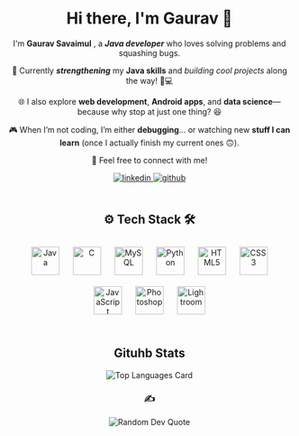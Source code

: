 <h1 align="center">Hi there, I'm Gaurav 👋</h1>
<div align="center">
<p>I'm <strong>Gaurav Savaimul</strong> , a <strong><em>Java developer</em></strong><em></em> who loves solving problems and squashing bugs.</p>

<p>🚀 Currently <strong><em>strengthening</strong></em> my <strong>Java skills</strong> and <em>building cool projects</em> along the way! 💪💻</p>

<p>🌐 I also explore <strong>web development</strong>, <strong>Android apps</strong>, and <strong>data science</strong>—because why stop at just one thing? 😆</p>

<p>🎮 When I’m not coding, I’m either <strong>debugging</strong>… or watching new <strong>stuff I can learn</strong> (once I actually finish my current ones 🙃).</p>

<p>📩 Feel free to connect with me!</p>
<div align="center">
<a href="https://in.linkedin.com/in/gaurav-savaimul" target="_blank">
<img src=https://img.shields.io/badge/linkedin-%231E77B5.svg?&style=for-the-badge&logo=linkedin&logoColor=white alt=linkedin style="margin-bottom: 5px;" />
</a>
<a href="https://github.com/gaurav-savaimul" target="_blank">
<img src=https://img.shields.io/badge/github-%2324292e.svg?&style=for-the-badge&logo=github&logoColor=white alt=github style="margin-bottom: 5px;" />
</a>  
</div>  
<br/>  


</div>
<h2 align="center">⚙️ Tech Stack 🛠️</h2>
<div align="center">
<a href="https://www.java.com/" target="_blank"><img style="margin: 10px" src="https://profilinator.rishav.dev/skills-assets/java-original-wordmark.svg" alt="Java" height="50" /></a>  
<a href="https://www.cprogramming.com/" target="_blank"><img style="margin: 10px" src="https://profilinator.rishav.dev/skills-assets/c-original.svg" alt="C" height="50" /></a>  
<a href="https://www.mysql.com/" target="_blank"><img style="margin: 10px" src="https://profilinator.rishav.dev/skills-assets/mysql-original-wordmark.svg" alt="MySQL" height="50" /></a>  
<a href="https://www.python.org/" target="_blank"><img style="margin: 10px" src="https://profilinator.rishav.dev/skills-assets/python-original.svg" alt="Python" height="50" /></a>  
<a href="https://en.wikipedia.org/wiki/HTML5" target="_blank"><img style="margin: 10px" src="https://profilinator.rishav.dev/skills-assets/html5-original-wordmark.svg" alt="HTML5" height="50" /></a>  
<a href="https://www.w3schools.com/css/" target="_blank"><img style="margin: 10px" src="https://profilinator.rishav.dev/skills-assets/css3-original-wordmark.svg" alt="CSS3" height="50" /></a>  
<a href="https://www.javascript.com/" target="_blank"><img style="margin: 10px" src="https://profilinator.rishav.dev/skills-assets/javascript-original.svg" alt="JavaScript" height="50" /></a>  
<a href="https://www.adobe.com/in/products/photoshop.html" target="_blank"><img style="margin: 10px" src="https://profilinator.rishav.dev/skills-assets/photoshop-plain.svg" alt="Photoshop" height="50" /></a>  
<a href="https://www.adobe.com/products/photoshop-lightroom.html" target="_blank"><img style="margin: 10px" src="https://profilinator.rishav.dev/skills-assets/lightroom.png" alt="Lightroom" height="50" /></a>
<div align="center">
<br/>  
  
<h2 align="center"> Gituhb Stats</h2>
<div align="center">
<img src="https://github-readme-stats.vercel.app/api/top-langs/?username=gaurav-savaimul&layout=compact&theme=dark" alt="Top Languages Card"></div>

<h3 align="center">✍️</h3>
<div align="center">
    <img src="https://quotes-github-readme.vercel.app/api?type=horizontal&theme=light" alt="Random Dev Quote"></div>
